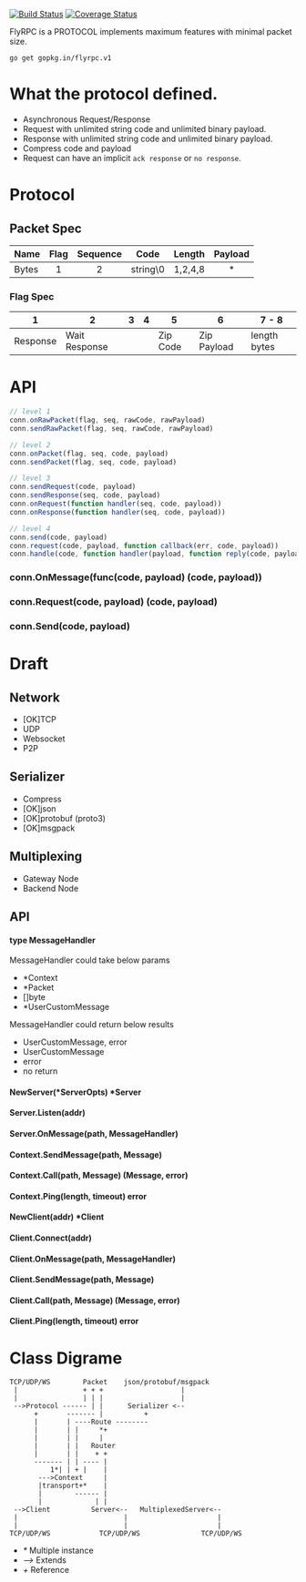 
[![Build Status](https://travis-ci.org/flyrpc/flyrpc.svg?branch=master)](https://travis-ci.org/flyrpc/flyrpc)
[![Coverage Status](https://coveralls.io/repos/flyrpc/flyrpc/badge.svg?branch=master)](https://coveralls.io/r/flyrpc/flyrpc?branch=master)

FlyRPC is a PROTOCOL implements maximum features with minimal packet size.

```
go get gopkg.in/flyrpc.v1
```

# What the protocol defined.

* Asynchronous Request/Response
* Request with unlimited string code and unlimited binary payload.
* Response with unlimited string code and unlimited binary payload.
* Compress code and payload
* Request can have an implicit `ack response` or `no response`.

# Protocol

## Packet Spec

|Name   | Flag   | Sequence |Code    | Length | Payload |
|-------|:------:|:--------:|:------:|:------:|:-------:|
|Bytes  | 1      | 2        |string\0| 1,2,4,8| *       |

### Flag Spec

| 1      | 2           | 3 | 4 | 5      | 6         | 7 - 8        |
|--------|-------------|---|---|--------|-----------|--------------|
|Response|Wait Response|   |   |Zip Code|Zip Payload| length bytes |

# API

```js
// level 1
conn.onRawPacket(flag, seq, rawCode, rawPayload)
conn.sendRawPacket(flag, seq, rawCode, rawPayload)

// level 2
conn.onPacket(flag, seq, code, payload)
conn.sendPacket(flag, seq, code, payload)

// level 3
conn.sendRequest(code, payload)
conn.sendResponse(seq, code, payload)
conn.onRequest(function handler(seq, code, payload))
conn.onResponse(function handler(seq, code, payload))

// level 4
conn.send(code, payload)
conn.request(code, payload, function callback(err, code, payload))
conn.handle(code, function handler(payload, function reply(code, payload)))
```

### conn.OnMessage(func(code, payload) (code, payload))
### conn.Request(code, payload) (code, payload)
### conn.Send(code, payload)

# Draft

## Network
* [OK]TCP
* UDP
* Websocket
* P2P

## Serializer
* Compress
* [OK]json
* [OK]protobuf (proto3)
* [OK]msgpack

## Multiplexing
* Gateway Node
* Backend Node

## API

#### type MessageHandler
MessageHandler could take below params
* \*Context
* \*Packet 
* \[]byte
* \*UserCustomMessage

MessageHandler could return below results
* UserCustomMessage, error
* UserCustomMessage
* error
* no return

#### NewServer(*ServerOpts) *Server

#### Server.Listen(addr)

#### Server.OnMessage(path, MessageHandler)

#### Context.SendMessage(path, Message)

#### Context.Call(path, Message) (Message, error)

#### Context.Ping(length, timeout) error

#### NewClient(addr) *Client

#### Client.Connect(addr)

#### Client.OnMessage(path, MessageHandler)

#### Client.SendMessage(path, Message)

#### Client.Call(path, Message) (Message, error)

#### Client.Ping(length, timeout) error

# Class Digrame
```
TCP/UDP/WS        Packet    json/protobuf/msgpack
 |                + + +                   |
 |                | | |                   |
 -->Protocol ------ | |      Serializer <--
      +       ------- |          +
      |       | ----Route --------
      |       | |     *+
      |       | |     |
      |       | |   Router
      |       | |    + +
      ------- | | ---- |
          1*| | + |    |
       --->Context     |
       |transport+*    |
       |        ------ |
       |             | |
 -->Client          Server<--   MultiplexedServer<--
 |                          |                      |
 |                          |                      |
TCP/UDP/WS            TCP/UDP/WS               TCP/UDP/WS
```
* _\*_ Multiple instance
* _-->_ Extends
* _\+_  Reference
